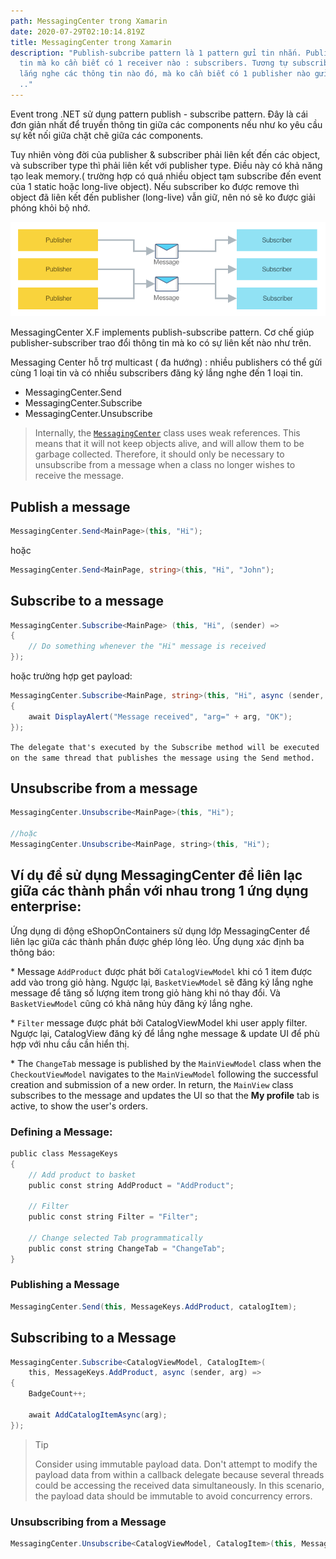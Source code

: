 ```yaml
---
path: MessagingCenter trong Xamarin
date: 2020-07-29T02:10:14.819Z
title: MessagingCenter trong Xamarin
description: "Publish-subcribe pattern là 1 pattern gửi tin nhắn. Publisher gửi
  tin mà ko cần biết có 1 receiver nào : subscribers. Tương tự subscribers sẽ
  lắng nghe các thông tin nào đó, mà ko cần biết có 1 publisher nào gửi hay ko
  .."
---
```

Event trong .NET sử dụng pattern publish - subscribe pattern. Đây là cái đơn giản nhất để truyền thông tin giữa các components nếu như ko yêu cầu sự kết nối giữa chặt chẽ giữa các components.

Tuy nhiên vòng đời của publisher & subscriber phải liên kết đến các object, và subscriber type thì phải liên kết với publisher type. Điều này có khả năng tạo leak memory.( trường hợp có quá nhiều object tạm subscribe đến event của 1 static hoặc long-live object). Nếu subscriber ko được remove thì object đã liên kết đến publisher (long-live) vẫn giữ, nên nó sẽ ko được giải phóng khỏi bộ nhớ.

![](../assets/messaging-center.png)

MessagingCenter  X.F implements publish-subscribe pattern. Cơ chế giúp publisher-subscriber trao đổi thông tin mà ko có sự liên kết nào như trên. 

Messaging Center hỗ trợ multicast ( đa hướng) : nhiều publishers có thể gửi cùng 1 loại tin và có nhiều subscribers đăng ký lắng nghe đến 1 loại tin.

* MessagingCenter.Send
* MessagingCenter.Subscribe
* MessagingCenter.Unsubscribe

> Internally, the [`MessagingCenter`](https://docs.microsoft.com/en-us/dotnet/api/xamarin.forms.messagingcenter) class uses weak references. This means that it will not keep objects alive, and will allow them to be garbage collected. Therefore, it should only be necessary to unsubscribe from a message when a class no longer wishes to receive the message.

## Publish a message

```csharp
MessagingCenter.Send<MainPage>(this, "Hi");
```

hoặc

```csharp
MessagingCenter.Send<MainPage, string>(this, "Hi", "John");
```

## Subscribe to a message

```csharp
MessagingCenter.Subscribe<MainPage> (this, "Hi", (sender) =>
{
    // Do something whenever the "Hi" message is received
});
```

hoặc trường hợp get payload:

```csharp
MessagingCenter.Subscribe<MainPage, string>(this, "Hi", async (sender, arg) =>
{
    await DisplayAlert("Message received", "arg=" + arg, "OK");
});
```

`The delegate that's executed by the Subscribe method will be executed on the same thread that publishes the message using the Send method.`

## Unsubscribe from a message

```csharp
MessagingCenter.Unsubscribe<MainPage>(this, "Hi");

//hoặc
MessagingCenter.Unsubscribe<MainPage, string>(this, "Hi");
```



## Ví dụ để sử dụng MessagingCenter để liên lạc giữa các thành phần với nhau trong 1 ứng dụng enterprise:

Ứng dụng di động eShopOnContainers sử dụng lớp MessagingCenter để liên lạc giữa các thành phần được ghép lỏng lẻo. Ứng dụng xác định ba thông báo:

\* Message `AddProduct` được phát bởi `CatalogViewModel` khi có 1 item được add vào trong giỏ hàng. Ngược lại, `BasketViewModel` sẽ đăng ký lắng nghe message để tăng số lượng item trong giỏ hàng khi nó thay đổi. Và `BasketViewModel` cũng có khả năng hủy đăng ký lắng nghe.

\* `Filter` message được phát bởi CatalogViewModel khi user apply filter. Ngược lại, CatalogView đăng ký để lắng nghe message & update UI để phù hợp với nhu cầu cần hiển thị.

\* The `ChangeTab` message is published by the `MainViewModel` class when the `CheckoutViewModel` navigates to the `MainViewModel` following the successful creation and submission of a new order. In return, the `MainView` class subscribes to the message and updates the UI so that the **My profile** tab is active, to show the user's orders.

### Defining a Message:

```csharp
public class MessageKeys  
{  
    // Add product to basket  
    public const string AddProduct = "AddProduct";  

    // Filter  
    public const string Filter = "Filter";  

    // Change selected Tab programmatically  
    public const string ChangeTab = "ChangeTab";  
}
```

### Publishing a Message

```csharp
MessagingCenter.Send(this, MessageKeys.AddProduct, catalogItem);
```

## Subscribing to a Message

```csharp
MessagingCenter.Subscribe<CatalogViewModel, CatalogItem>(  
    this, MessageKeys.AddProduct, async (sender, arg) =>  
{  
    BadgeCount++;  

    await AddCatalogItemAsync(arg);  
});
```



> Tip
>
> Consider using immutable payload data. Don't attempt to modify the payload data from within a callback delegate because several threads could be accessing the received data simultaneously. In this scenario, the payload data should be immutable to avoid concurrency errors.

###  Unsubscribing from a Message

```csharp
MessagingCenter.Unsubscribe<CatalogViewModel, CatalogItem>(this, MessageKeys.AddProduct);
```